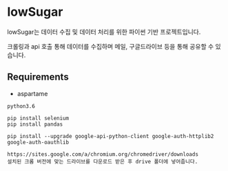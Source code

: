 # lowSugar

lowSugar는 데이터 수집 및 데이터 처리를 위한 파이썬 기반 프로젝트입니다.

크롤링과 api 호출 통해 데이터를 수집하며
메일, 구글드라이브 등을 통해 공유할 수 있습니다. 

## Requirements

- aspartame 
```
python3.6 

pip install selenium
pip install pandas

pip install --upgrade google-api-python-client google-auth-httplib2 google-auth-oauthlib

https://sites.google.com/a/chromium.org/chromedriver/downloads
설치된 크롬 버전에 맞는 드라이브를 다운로드 받은 후 drive 폴더에 넣어줍니다.

```